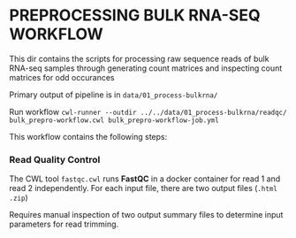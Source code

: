 # PREPROCESSING BULK RNA-SEQ WORKFLOW

This dir contains the scripts for processing raw sequence reads of bulk RNA-seq samples through generating count matrices and inspecting count matrices for odd occurances

Primary output of pipeline is in `data/01_process-bulkrna/`

Run workflow `cwl-runner --outdir ../../data/01_process-bulkrna/readqc/ bulk_prepro-workflow.cwl bulk_prepro-workflow-job.yml`

This workflow contains the following steps:

### Read Quality Control

The CWL tool `fastqc.cwl` runs **FastQC** in a docker container for read 1 and read 2 independently. For each input file, there are two output files (`.html` `.zip`)

Requires manual inspection of two output summary files to determine input parameters for read trimming.
